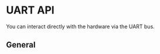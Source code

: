 # UART API
You can interact directly with the hardware via the UART bus.
 
## General

<ApiApp2></ApiApp2>